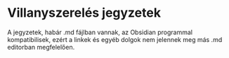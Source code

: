 # Villanyszerelés jegyzetek

A jegyzetek, habár .md fájlban vannak, az Obsidian programmal kompatibilisek, ezért a linkek és egyéb dolgok nem jelennek meg más .md editorban megfelelően.

